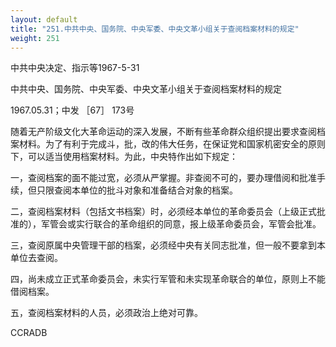```yaml
---
layout: default
title: "251.中共中央、国务院、中央军委、中央文革小组关于查阅档案材料的规定"
weight: 251
---
```


中共中央决定、指示等1967-5-31

中共中央、国务院、中央军委、中央文革小组关于查阅档案材料的规定

1967.05.31；中发 ［67］ 173号

随着无产阶级文化大革命运动的深入发展，不断有些革命群众组织提出要求查阅档案材料。为了有利于完成斗，批，改的伟大任务，在保证党和国家机密安全的原则下，可以适当使用档案材料。为此，中央特作出如下规定：

一，查阅档案的面不能过宽，必须从严掌握。非查阅不可的，要办理借阅和批准手续，但只限查阅本单位的批斗对象和准备结合对象的档案。

二，查阅档案材料（包括文书档案）时，必须经本单位的革命委员会（上级正式批准的），军管会或实行联合的革命组织的同意，报上级革命委员会，军管会批准。

三，查阅原属中央管理干部的档案，必须经中央有关同志批准，但一般不要拿到本单位去查阅。

四，尚未成立正式革命委员会，未实行军管和未实现革命联合的单位，原则上不能借阅档案。

五，查阅档案材料的人员，必须政治上绝对可靠。

CCRADB

